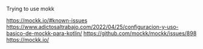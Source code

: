 Trying to use mokk

https://mockk.io/#known-issues
https://www.adictosaltrabajo.com/2022/04/25/configuracion-y-uso-basico-de-mockk-para-kotlin/
https://github.com/mockk/mockk/issues/898
https://mockk.io/